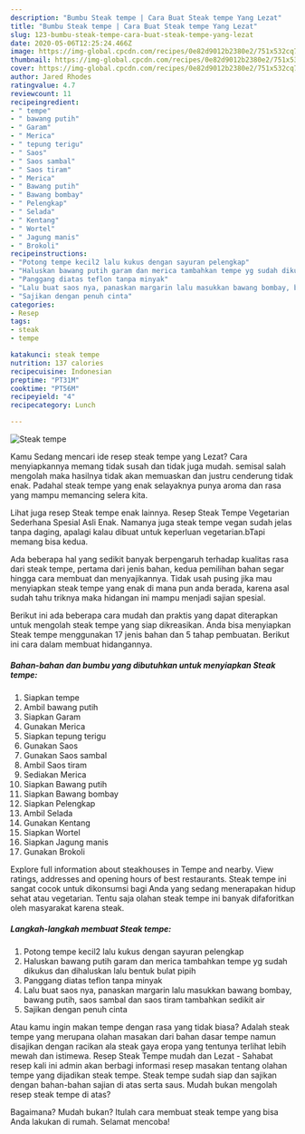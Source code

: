 ```yaml
---
description: "Bumbu Steak tempe | Cara Buat Steak tempe Yang Lezat"
title: "Bumbu Steak tempe | Cara Buat Steak tempe Yang Lezat"
slug: 123-bumbu-steak-tempe-cara-buat-steak-tempe-yang-lezat
date: 2020-05-06T12:25:24.466Z
image: https://img-global.cpcdn.com/recipes/0e82d9012b2380e2/751x532cq70/steak-tempe-foto-resep-utama.jpg
thumbnail: https://img-global.cpcdn.com/recipes/0e82d9012b2380e2/751x532cq70/steak-tempe-foto-resep-utama.jpg
cover: https://img-global.cpcdn.com/recipes/0e82d9012b2380e2/751x532cq70/steak-tempe-foto-resep-utama.jpg
author: Jared Rhodes
ratingvalue: 4.7
reviewcount: 11
recipeingredient:
- " tempe"
- " bawang putih"
- " Garam"
- " Merica"
- " tepung terigu"
- " Saos"
- " Saos sambal"
- " Saos tiram"
- " Merica"
- " Bawang putih"
- " Bawang bombay"
- " Pelengkap"
- " Selada"
- " Kentang"
- " Wortel"
- " Jagung manis"
- " Brokoli"
recipeinstructions:
- "Potong tempe kecil2 lalu kukus dengan sayuran pelengkap"
- "Haluskan bawang putih garam dan merica tambahkan tempe yg sudah dikukus dan dihaluskan lalu bentuk bulat pipih"
- "Panggang diatas teflon tanpa minyak"
- "Lalu buat saos nya, panaskan margarin lalu masukkan bawang bombay, bawang putih, saos sambal dan saos tiram tambahkan sedikit air"
- "Sajikan dengan penuh cinta"
categories:
- Resep
tags:
- steak
- tempe

katakunci: steak tempe 
nutrition: 137 calories
recipecuisine: Indonesian
preptime: "PT31M"
cooktime: "PT56M"
recipeyield: "4"
recipecategory: Lunch

---
```



![Steak tempe](https://img-global.cpcdn.com/recipes/0e82d9012b2380e2/751x532cq70/steak-tempe-foto-resep-utama.jpg)

Kamu Sedang mencari ide resep steak tempe yang Lezat? Cara menyiapkannya memang tidak susah dan tidak juga mudah. semisal salah mengolah maka hasilnya tidak akan memuaskan dan justru cenderung tidak enak. Padahal steak tempe yang enak selayaknya punya aroma dan rasa yang mampu memancing selera kita.

Lihat juga resep Steak tempe enak lainnya. Resep Steak Tempe Vegetarian Sederhana Spesial Asli Enak. Namanya juga steak tempe vegan sudah jelas tanpa daging, apalagi kalau dibuat untuk keperluan vegetarian.bTapi memang bisa kedua.

Ada beberapa hal yang sedikit banyak berpengaruh terhadap kualitas rasa dari steak tempe, pertama dari jenis bahan, kedua pemilihan bahan segar hingga cara membuat dan menyajikannya. Tidak usah pusing jika mau menyiapkan steak tempe yang enak di mana pun anda berada, karena asal sudah tahu triknya maka hidangan ini mampu menjadi sajian spesial.


Berikut ini ada beberapa cara mudah dan praktis yang dapat diterapkan untuk mengolah steak tempe yang siap dikreasikan. Anda bisa menyiapkan Steak tempe menggunakan 17 jenis bahan dan 5 tahap pembuatan. Berikut ini cara dalam membuat hidangannya.

<!--inarticleads1-->

##### Bahan-bahan dan bumbu yang dibutuhkan untuk menyiapkan Steak tempe:

1. Siapkan  tempe
1. Ambil  bawang putih
1. Siapkan  Garam
1. Gunakan  Merica
1. Siapkan  tepung terigu
1. Gunakan  Saos
1. Gunakan  Saos sambal
1. Ambil  Saos tiram
1. Sediakan  Merica
1. Siapkan  Bawang putih
1. Siapkan  Bawang bombay
1. Siapkan  Pelengkap
1. Ambil  Selada
1. Gunakan  Kentang
1. Siapkan  Wortel
1. Siapkan  Jagung manis
1. Gunakan  Brokoli


Explore full information about steakhouses in Tempe and nearby. View ratings, addresses and opening hours of best restaurants. Steak tempe ini sangat cocok untuk dikonsumsi bagi Anda yang sedang menerapakan hidup sehat atau vegetarian. Tentu saja olahan steak tempe ini banyak difaforitkan oleh masyarakat karena steak. 

<!--inarticleads2-->

##### Langkah-langkah membuat Steak tempe:

1. Potong tempe kecil2 lalu kukus dengan sayuran pelengkap
1. Haluskan bawang putih garam dan merica tambahkan tempe yg sudah dikukus dan dihaluskan lalu bentuk bulat pipih
1. Panggang diatas teflon tanpa minyak
1. Lalu buat saos nya, panaskan margarin lalu masukkan bawang bombay, bawang putih, saos sambal dan saos tiram tambahkan sedikit air
1. Sajikan dengan penuh cinta


Atau kamu ingin makan tempe dengan rasa yang tidak biasa? Adalah steak tempe yang merupana olahan masakan dari bahan dasar tempe namun disajikan dengan racikan ala steak gaya eropa yang tentunya terlihat lebih mewah dan istimewa. Resep Steak Tempe mudah dan Lezat - Sahabat resep kali ini admin akan berbagi informasi resep masakan tentang olahan tempe yang dijadikan steak tempe. Steak tempe sudah siap dan sajikan dengan bahan-bahan sajian di atas serta saus. Mudah bukan mengolah resep steak tempe di atas? 

Bagaimana? Mudah bukan? Itulah cara membuat steak tempe yang bisa Anda lakukan di rumah. Selamat mencoba!
